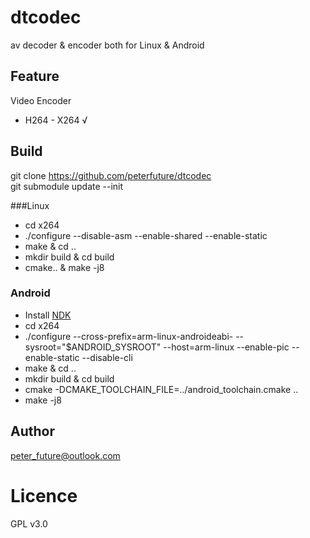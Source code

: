 # dtcodec

av decoder & encoder both for Linux & Android

## Feature

Video Encoder
* H264 - X264 √

## Build

git clone https://github.com/peterfuture/dtcodec<br>
git submodule update --init

###Linux

* cd x264
* ./configure --disable-asm --enable-shared --enable-static
* make & cd ..
* mkdir build & cd build
* cmake.. & make -j8


### Android

* Install [NDK](https://github.com/peterfuture/dttv-android/wiki/1-%E5%AE%89%E8%A3%85android-arm%E4%BA%A4%E5%8F%89%E7%BC%96%E8%AF%91%E9%93%BE)
* cd x264
* ./configure --cross-prefix=arm-linux-androideabi- --sysroot="$ANDROID_SYSROOT" --host=arm-linux --enable-pic --enable-static --disable-cli
* make & cd ..
* mkdir build & cd build
* cmake -DCMAKE_TOOLCHAIN_FILE=../android_toolchain.cmake ..
* make -j8

## Author

peter_future@outlook.com

# Licence

GPL v3.0

